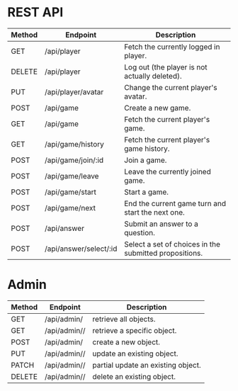 # REST API

| Method | Endpoint | Description |
| ------ | -------- | ----------- |
| GET    | /api/player | Fetch the currently logged in player. |
| DELETE | /api/player | Log out (the player is not actually deleted). |
| PUT    | /api/player/avatar | Change the current player's avatar. |
| POST   | /api/game | Create a new game. |
| GET    | /api/game | Fetch the current player's game. |
| GET    | /api/game/history | Fetch the current player's game history. |
| POST   | /api/game/join/:id | Join a game. |
| POST   | /api/game/leave | Leave the currently joined game. |
| POST   | /api/game/start | Start a game. |
| POST   | /api/game/next | End the current game turn and start the next one. |
| POST   | /api/answer | Submit an answer to a question. |
| POST   | /api/answer/select/:id | Select a set of choices in the submitted propositions. |

# Admin

| Method | Endpoint | Description |
| ------ | -------- | ----------- |
| GET    | /api/admin/<model> | retrieve all objects. |
| GET    | /api/admin/<model>/<id> | retrieve a specific object. |
| POST   | /api/admin/<model> | create a new object. |
| PUT    | /api/admin/<model>/<id> | update an existing object. |
| PATCH  | /api/admin/<model>/<id> | partial update an existing object. |
| DELETE | /api/admin/<model>/<id> | delete an existing object. |
